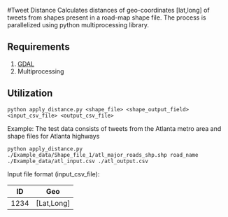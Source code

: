 #Tweet Distance
Calculates distances of geo-coordinates [lat,long] of tweets from shapes present in a road-map shape file. The process is parallelized using python multiprocessing library. 

## Requirements
1. [GDAL](https://pypi.python.org/pypi/GDAL/)
2. Multiprocessing

## Utilization

```
python apply_distance.py <shape_file> <shape_output_field> <input_csv_file> <output_csv_file>
```
Example: The test data consists of tweets from the Atlanta metro area and shape files for Atlanta highways
```
python apply_distance.py ./Example_data/Shape_file_1/atl_major_roads_shp.shp road_name ./Example_data/atl_input.csv ./atl_output.csv
```

Input file format (input_csv_file):

ID  | Geo
--- | ---
1234  | [Lat,Long]
